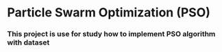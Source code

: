 # Particle Swarm Optimization (PSO)

### This project is use for study how to implement PSO algorithm with dataset
